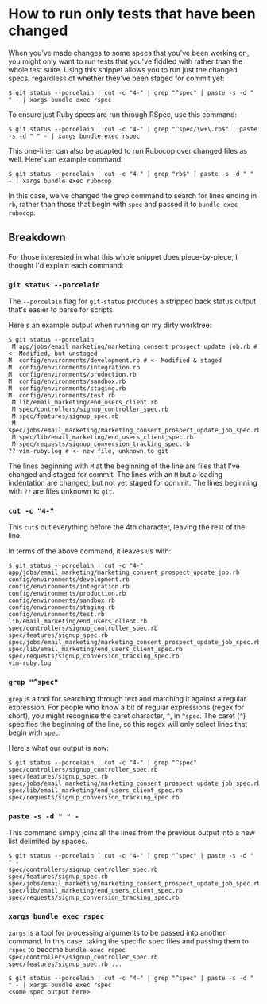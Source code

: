 # How to run only tests that have been changed

When you've made changes to some specs that you've been working on, you might only want to run tests that you've fiddled with 
rather than the whole test suite. Using this snippet allows you to run just the changed specs, regardless of whether they've
been staged for commit yet:

```console
$ git status --porcelain | cut -c "4-" | grep "^spec" | paste -s -d " " - | xargs bundle exec rspec
```

To ensure just Ruby specs are run through RSpec, use this command:

```console
$ git status --porcelain | cut -c "4-" | grep "^spec/\w+\.rb$" | paste -s -d " " - | xargs bundle exec rspec
```

This one-liner can also be adapted to run Rubocop over changed files as well. Here's an example command:

```console
$ git status --porcelain | cut -c "4-" | grep "rb$" | paste -s -d " " - | xargs bundle exec rubocop
```

In this case, we've changed the grep command to search for lines ending in `rb`, rather than those that begin with `spec` and
passed it to `bundle exec rubocop`.

## Breakdown

For those interested in what this whole snippet does piece-by-piece, I thought I'd explain each command:

### `git status --porcelain`

The `--porcelain` flag for `git-status` produces a stripped back status output that's easier to parse for scripts.

Here's an example output when running on my dirty worktree:

```console
$ git status --porcelain
 M app/jobs/email_marketing/marketing_consent_prospect_update_job.rb # <- Modified, but unstaged
M  config/environments/development.rb # <- Modified & staged
M  config/environments/integration.rb
M  config/environments/production.rb
M  config/environments/sandbox.rb
M  config/environments/staging.rb
M  config/environments/test.rb
 M lib/email_marketing/end_users_client.rb
 M spec/controllers/signup_controller_spec.rb
 M spec/features/signup_spec.rb
 M spec/jobs/email_marketing/marketing_consent_prospect_update_job_spec.rb
 M spec/lib/email_marketing/end_users_client_spec.rb
 M spec/requests/signup_conversion_tracking_spec.rb
?? vim-ruby.log # <- new file, unknown to git
```

The lines beginning with `M` at the beginning of the line are files that I've changed and staged for commit. The lines with
an `M` but a leading indentation are changed, but not yet staged for commit. The lines beginning with `??` are files unknown
to `git`.

### `cut -c "4-"`

This `cut`s out everything before the 4th character, leaving the rest of the line.

In terms of the above command, it leaves us with:

```console
$ git status --porcelain | cut -c "4-"
app/jobs/email_marketing/marketing_consent_prospect_update_job.rb
config/environments/development.rb
config/environments/integration.rb
config/environments/production.rb
config/environments/sandbox.rb
config/environments/staging.rb
config/environments/test.rb
lib/email_marketing/end_users_client.rb
spec/controllers/signup_controller_spec.rb
spec/features/signup_spec.rb
spec/jobs/email_marketing/marketing_consent_prospect_update_job_spec.rb
spec/lib/email_marketing/end_users_client_spec.rb
spec/requests/signup_conversion_tracking_spec.rb
vim-ruby.log
```

### `grep "^spec"`

`grep` is a tool for searching through text and matching it against a regular expression. For people who know a bit of regular
expressions (regex for short), you might recognise the caret character, `^`, in `^spec`. The caret (`^`) specifies the
beginning of the line, so this regex will only select lines that begin with `spec`.

Here's what our output is now:

```console
$ git status --porcelain | cut -c "4-" | grep "^spec"
spec/controllers/signup_controller_spec.rb
spec/features/signup_spec.rb
spec/jobs/email_marketing/marketing_consent_prospect_update_job_spec.rb
spec/lib/email_marketing/end_users_client_spec.rb
spec/requests/signup_conversion_tracking_spec.rb
```

### `paste -s -d " " -`

This command simply joins all the lines from the previous output into a new list delimited by spaces.

```console
$ git status --porcelain | cut -c "4-" | grep "^spec" | paste -s -d " " -
spec/controllers/signup_controller_spec.rb spec/features/signup_spec.rb spec/jobs/email_marketing/marketing_consent_prospect_update_job_spec.rb spec/lib/email_marketing/end_users_client_spec.rb spec/requests/signup_conversion_tracking_spec.rb
```

### `xargs bundle exec rspec`

`xargs` is a tool for processing arguments to be passed into another command. In this case, taking the specific spec files and
passing them to `rspec` to become 
`bundle exec rspec spec/controllers/signup_controller_spec.rb spec/features/signup_spec.rb ...`

```console
$ git status --porcelain | cut -c "4-" | grep "^spec" | paste -s -d " " - | xargs bundle exec rspec
<some spec output here>
```
